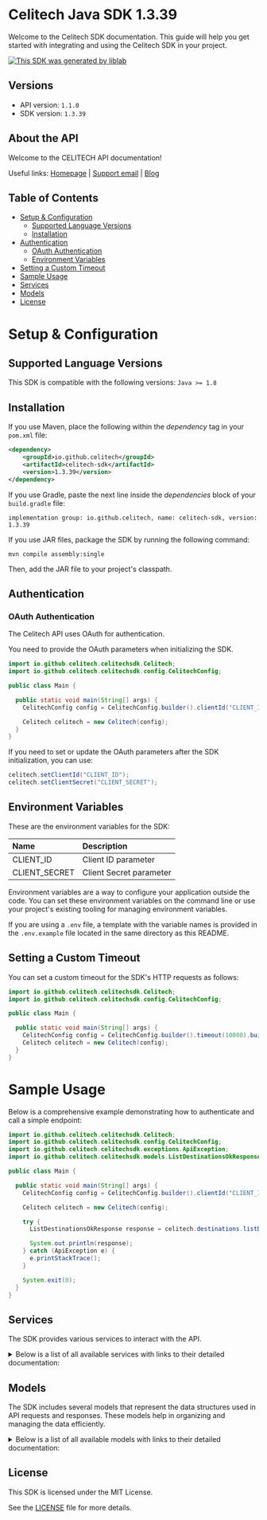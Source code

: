 # Celitech Java SDK 1.3.39

Welcome to the Celitech SDK documentation. This guide will help you get started with integrating and using the Celitech SDK in your project.

[![This SDK was generated by liblab](https://public-liblab-readme-assets.s3.us-east-1.amazonaws.com/built-by-liblab-icon.svg)](https://liblab.com/?utm_source=readme)

## Versions

- API version: `1.1.0`
- SDK version: `1.3.39`

## About the API

Welcome to the CELITECH API documentation!

Useful links: [Homepage](https://www.celitech.com) | [Support email](mailto:support@celitech.com) | [Blog](https://www.celitech.com/blog/)

## Table of Contents

- [Setup & Configuration](#setup--configuration)
  - [Supported Language Versions](#supported-language-versions)
  - [Installation](#installation)
- [Authentication](#authentication)
  - [OAuth Authentication](#oauth-authentication)
  - [Environment Variables](#environment-variables)
- [Setting a Custom Timeout](#setting-a-custom-timeout)
- [Sample Usage](#sample-usage)
- [Services](#services)
- [Models](#models)
- [License](#license)

# Setup & Configuration

## Supported Language Versions

This SDK is compatible with the following versions: `Java >= 1.8`

## Installation

If you use Maven, place the following within the _dependency_ tag in your `pom.xml` file:

```XML
<dependency>
    <groupId>io.github.celitech</groupId>
    <artifactId>celitech-sdk</artifactId>
    <version>1.3.39</version>
</dependency>
```

If you use Gradle, paste the next line inside the _dependencies_ block of your `build.gradle` file:

```Gradle
implementation group: io.github.celitech, name: celitech-sdk, version: 1.3.39
```

If you use JAR files, package the SDK by running the following command:

```shell
mvn compile assembly:single
```

Then, add the JAR file to your project's classpath.

## Authentication

### OAuth Authentication

The Celitech API uses OAuth for authentication.

You need to provide the OAuth parameters when initializing the SDK.

```java
import io.github.celitech.celitechsdk.Celitech;
import io.github.celitech.celitechsdk.config.CelitechConfig;

public class Main {

  public static void main(String[] args) {
    CelitechConfig config = CelitechConfig.builder().clientId("CLIENT_ID").clientSecret("CLIENT_SECRET").build();

    Celitech celitech = new Celitech(config);
  }
}

```

If you need to set or update the OAuth parameters after the SDK initialization, you can use:

```java
celitech.setClientId("CLIENT_ID");
celitech.setClientSecret("CLIENT_SECRET");
```

## Environment Variables

These are the environment variables for the SDK:

| Name          | Description             |
| :------------ | :---------------------- |
| CLIENT_ID     | Client ID parameter     |
| CLIENT_SECRET | Client Secret parameter |

Environment variables are a way to configure your application outside the code. You can set these environment variables on the command line or use your project's existing tooling for managing environment variables.

If you are using a `.env` file, a template with the variable names is provided in the `.env.example` file located in the same directory as this README.

## Setting a Custom Timeout

You can set a custom timeout for the SDK's HTTP requests as follows:

```java
import io.github.celitech.celitechsdk.Celitech;
import io.github.celitech.celitechsdk.config.CelitechConfig;

public class Main {

  public static void main(String[] args) {
    CelitechConfig config = CelitechConfig.builder().timeout(10000).build();
    Celitech celitech = new Celitech(config);
  }
}

```

# Sample Usage

Below is a comprehensive example demonstrating how to authenticate and call a simple endpoint:

```java
import io.github.celitech.celitechsdk.Celitech;
import io.github.celitech.celitechsdk.config.CelitechConfig;
import io.github.celitech.celitechsdk.exceptions.ApiException;
import io.github.celitech.celitechsdk.models.ListDestinationsOkResponse;

public class Main {

  public static void main(String[] args) {
    CelitechConfig config = CelitechConfig.builder().clientId("CLIENT_ID").clientSecret("CLIENT_SECRET").build();

    Celitech celitech = new Celitech(config);

    try {
      ListDestinationsOkResponse response = celitech.destinations.listDestinations();

      System.out.println(response);
    } catch (ApiException e) {
      e.printStackTrace();
    }

    System.exit(0);
  }
}

```

## Services

The SDK provides various services to interact with the API.

<details> 
<summary>Below is a list of all available services with links to their detailed documentation:</summary>

| Name                                                                                                                                      |
| :---------------------------------------------------------------------------------------------------------------------------------------- |
| OAuthService: [[Java](documentation/services/OAuthService.md)] [[Kotlin](documentation/services/OAuthService.kt.md)]                      |
| DestinationsService: [[Java](documentation/services/DestinationsService.md)] [[Kotlin](documentation/services/DestinationsService.kt.md)] |
| PackagesService: [[Java](documentation/services/PackagesService.md)] [[Kotlin](documentation/services/PackagesService.kt.md)]             |
| PurchasesService: [[Java](documentation/services/PurchasesService.md)] [[Kotlin](documentation/services/PurchasesService.kt.md)]          |
| ESimService: [[Java](documentation/services/ESimService.md)] [[Kotlin](documentation/services/ESimService.kt.md)]                         |
| IFrameService: [[Java](documentation/services/IFrameService.md)] [[Kotlin](documentation/services/IFrameService.kt.md)]                   |

</details>

## Models

The SDK includes several models that represent the data structures used in API requests and responses. These models help in organizing and managing the data efficiently.

<details> 
<summary>Below is a list of all available models with links to their detailed documentation:</summary>

| Name                                                                                         | Description |
| :------------------------------------------------------------------------------------------- | :---------- |
| [GetAccessTokenRequest](documentation/models/GetAccessTokenRequest.md)                       |             |
| [GetAccessTokenOkResponse](documentation/models/GetAccessTokenOkResponse.md)                 |             |
| [ListDestinationsOkResponse](documentation/models/ListDestinationsOkResponse.md)             |             |
| [ListPackagesOkResponse](documentation/models/ListPackagesOkResponse.md)                     |             |
| [ListPurchasesOkResponse](documentation/models/ListPurchasesOkResponse.md)                   |             |
| [CreatePurchaseRequest](documentation/models/CreatePurchaseRequest.md)                       |             |
| [CreatePurchaseOkResponse](documentation/models/CreatePurchaseOkResponse.md)                 |             |
| [TopUpEsimRequest](documentation/models/TopUpEsimRequest.md)                                 |             |
| [TopUpEsimOkResponse](documentation/models/TopUpEsimOkResponse.md)                           |             |
| [EditPurchaseRequest](documentation/models/EditPurchaseRequest.md)                           |             |
| [EditPurchaseOkResponse](documentation/models/EditPurchaseOkResponse.md)                     |             |
| [GetPurchaseConsumptionOkResponse](documentation/models/GetPurchaseConsumptionOkResponse.md) |             |
| [GetEsimOkResponse](documentation/models/GetEsimOkResponse.md)                               |             |
| [GetEsimDeviceOkResponse](documentation/models/GetEsimDeviceOkResponse.md)                   |             |
| [GetEsimHistoryOkResponse](documentation/models/GetEsimHistoryOkResponse.md)                 |             |
| [GetEsimMacOkResponse](documentation/models/GetEsimMacOkResponse.md)                         |             |
| [TokenOkResponse](documentation/models/TokenOkResponse.md)                                   |             |
| [ListPackagesParameters](documentation/models/ListPackagesParameters.md)                     |             |
| [ListPurchasesParameters](documentation/models/ListPurchasesParameters.md)                   |             |
| [GetEsimParameters](documentation/models/GetEsimParameters.md)                               |             |

</details>

## License

This SDK is licensed under the MIT License.

See the [LICENSE](LICENSE) file for more details.

<!-- This file was generated by liblab | https://liblab.com/ -->
